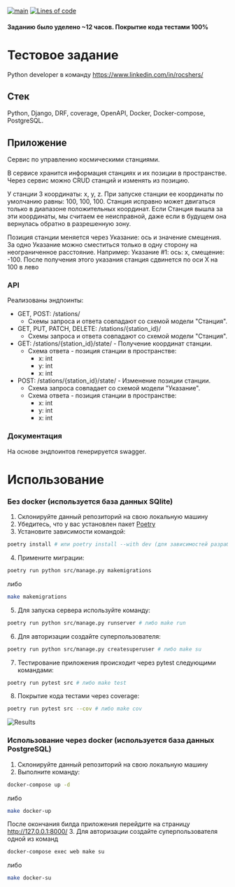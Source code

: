 [![main](https://github.com/swankyalex/drf_rocshers_test_assignment/actions/workflows/python-app.yml/badge.svg?branch=master)](https://github.com/swankyalex/drf_rocshers_test_assignment/actions)
[![Lines of code](https://img.shields.io/tokei/lines/github/swankyalex/drf_rocshers_test_assignment)](https://github.com/swankyalex/drf_rocshers_test_assignment/tree/master)

#### Заданию было уделено ~12 часов. Покрытие кода тестами 100%

# Тестовое задание

Python developer в команду https://www.linkedin.com/in/rocshers/

## Стек

Python, Django, DRF, coverage, OpenAPI, Docker, Docker-compose, PostgreSQL. 


## Приложение

Сервис по управлению космическими станциями.

В сервисе хранится информация станциях и их позиции в пространстве. Через сервис можно CRUD станций и изменять из позицию.

У станции 3 координаты: x, y, z. При запуске станции ее координаты по умолчанию равны: 100, 100, 100.
Станция исправно может двигаться только в диапазоне положительных координат. Если Станция вышла за эти координаты, мы считаем ее неисправной, даже если в будущем она вернулась обратно в разрешенную зону.

Позиция станции меняется через Указание: ось и значение смещения. За одно Указание можно сместиться только в одну сторону на неограниченное расстояние.
Например:
Указание #1: ось: x, смещение: -100. После получения этого указания станция сдвинется по оси X на 100 в лево 

### API

Реализованы эндпоинты:

* GET, POST: /stations/
	* Схемы запроса и ответа совпадают со схемой модели "Станция".
* GET, PUT, PATCH, DELETE: /stations/{station_id}/
	* Схемы запроса и ответа совпадают со схемой модели "Станция".
* GET: /stations/{station_id}/state/ - Получение координат станции.
	* Схема ответа - позиция станции в пространстве:
		* x: int
		* y: int
		* x: int
* POST: /stations/{station_id}/state/ - Изменение позиции станции.
	* Схема запроса совпадает со схемой модели "Указание".
	* Схема ответа - позиция станции в пространстве:
		* x: int
		* y: int
		* x: int

### Документация

На основе эндпоинтов генерируется swagger. 

# Использование
### Без docker (используется база данных SQlite)
1. Склонируйте данный репозиторий на свою локальную машину
2. Убедитесь, что у вас установлен пакет [Poetry](https://python-poetry.org/docs/)
3. Установите зависимости командой:
```sh
poetry install # или poetry install --with dev (для зависимостей разработки)
```
4. Примените миграции:
```sh
poetry run python src/manage.py makemigrations
```
либо
```sh
make makemigrations
```
5. Для запуска сервера используйте команду:
```sh
poetry run python src/manage.py runserver # либо make run
```

6. Для авторизации создайте суперпользователя:
```sh
poetry run python src/manage.py createsuperuser # либо make su
```

7. Тестирование приложения происходит через pytest следующими командами:
```sh
poetry run pytest src # либо make test
```
8. Покрытие кода тестами через coverage:
```sh
poetry run pytest src --cov # либо make cov
```

![Results](https://i.ibb.co/dt8cvhX/Screenshot-from-2022-11-20-15-53-07.png)

### Использование через docker (используется база данных PostgreSQL)
1. Склонируйте данный репозиторий на свою локальную машину
2. Выполните команду:
```sh
docker-compose up -d
```
либо
```sh
make docker-up
```
После окончания билда приложения перейдите на страницу http://127.0.0.1:8000/
3. Для авторизации создайте суперпользователя одной из команд
```sh
docker-compose exec web make su
```
либо
```sh
make docker-su
```
